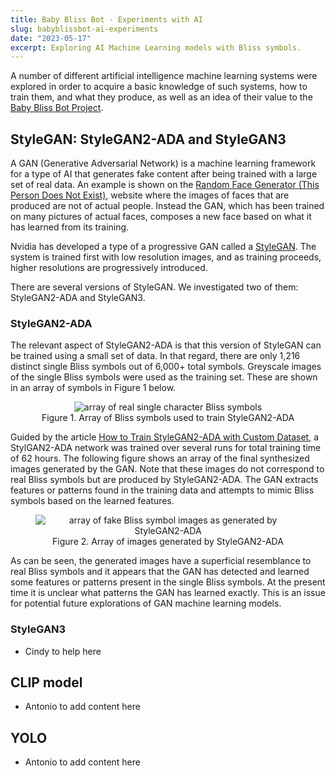 ```yaml
---
title: Baby Bliss Bot - Experiments with AI
slug: babyblissbot-ai-experiments
date: "2023-05-17"
excerpt: Exploring AI Machine Learning models with Bliss symbols.
---
```

A number of different artificial intelligence machine learning systems were
explored in order to acquire a basic knowledge of such systems, how to train
them, and what they produce, as well as an idea of their value to the
[Baby Bliss Bot Project](/news/2023-04-12-introduction-of-baby-bliss-bot-project).

## StyleGAN: StyleGAN2-ADA and StyleGAN3

A GAN (Generative Adversarial Network) is a machine learning framework for
a type of AI that generates fake content after being trained with a large set
of real data.  An example is shown on the
[Random Face Generator (This Person Does Not Exist)](https://this-person-does-not-exist.com/en),
website where the images of faces that are produced are not of actual people.
Instead the GAN, which has been trained on many pictures of actual faces,
composes a new face based on what it has learned from its training.

Nvidia has developed a type of a progressive GAN called a [StyleGAN](https://en.wikipedia.org/wiki/StyleGAN).
The system is trained first with low resolution images, and as training
proceeds, higher resolutions are progressively introduced.

There are several versions of StyleGAN.  We investigated two of them:
StyleGAN2-ADA and StyleGAN3.

### StyleGAN2-ADA

The relevant aspect of StyleGAN2-ADA is that this version of StyleGAN can be
trained using a small set of data.  In that regard, there are only 1,216
distinct single Bliss symbols out of 6,000+ total symbols.  Greyscale images
of the single Bliss symbols were used as the training set.  These are shown
in an array of symbols in Figure 1 below.

<figure style="text-align: center;">
<img src="/news/images/StyleGAN2-ADA-reals.png" alt="array of real single
character Bliss symbols">
<figcaption>Figure 1. Array of Bliss symbols used to train StyleGAN2-ADA</figcaption>
</figure>

Guided by the article [How to Train StyleGAN2-ADA with Custom Dataset](https://towardsdatascience.com/how-to-train-stylegan2-ada-with-custom-dataset-dc268ff70544),
a StylGAN2-ADA network was trained over several runs for total training
time of 62 hours.  The following figure shows an array of the final synthesized
images generated by the GAN.  Note that these images do not correspond to real
Bliss symbols but are produced by StyleGAN2-ADA.  The GAN extracts features or
patterns found in the training data and attempts to mimic Bliss symbols based
on the learned features.

<figure style="text-align: center;">
<img src="/news/images/StyleGAN2-ADA-fakes.png" alt="array of fake Bliss
symbol images as generated by StyleGAN2-ADA">
<figcaption>Figure 2. Array of images generated by StyleGAN2-ADA</figcaption>
</figure>

As can be seen, the generated images have a superficial resemblance to real
Bliss symbols and it appears that the GAN has detected and learned some features
or patterns present in the single Bliss symbols. At the present time it is
unclear what patterns the GAN has learned exactly.  This is an issue for
potential future explorations of GAN machine learning models.

### StyleGAN3

- Cindy to help here

## CLIP model

- Antonio to add content here

## YOLO

- Antonio to add content here
